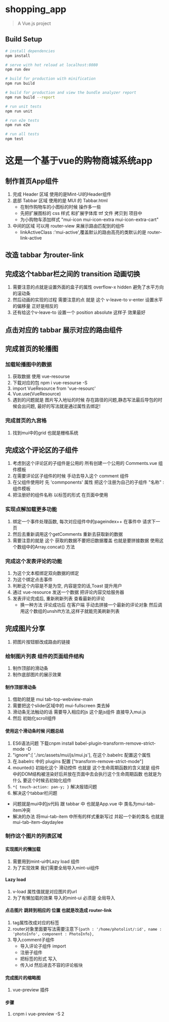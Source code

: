 # shopping_app

> A Vue.js project

## Build Setup

``` bash
# install dependencies
npm install

# serve with hot reload at localhost:8080
npm run dev

# build for production with minification
npm run build

# build for production and view the bundle analyzer report
npm run build --report

# run unit tests
npm run unit

# run e2e tests
npm run e2e

# run all tests
npm test
```

# 这是一个基于vue的购物商城系统app

## 制作首页App组件

1. 完成 Header 区域 使用的是Mint-UI的Header组件
2. 底部 Tabbar 区域  使用的是 MUI 的 Tabbar.html
   - 在制作购物车的小图标的时候 操作多一些
   - 先把扩展图标的 css 样式 和扩展字体库 ttf 文件 拷贝到 项目中
   - 为小购物车添加样式 "mui-icon mui-icon-extra mui-icon-extra-cart"
3. 中间的区域 可以用 router-view 来展示路由匹配到的组件
   - linkActiveClass :'mui-active',覆盖默认的路由高亮的类默认的是 router-link-active

## 改造 tabbar 为router-link

## 完成这个tabbar栏之间的 transition 动画切换
1. 需要注意的点就是设置外面的盒子的属性 overflow-x hidden  避免了水平方向的滚动条
2. 然后动画的实现的过程 需要注意的点  就是 这个 v-leave-to v-enter 设置水平的偏移量 正好是相反的
3. 还有给这个v-leave-to 设置一个 position absolute 这样子 效果最好
## 点击对应的 tabbar 展示对应的路由组件

## 完成首页的轮播图

### 加载轮播图中的数据

1. 获取数据 使用 vue-resourse
2. 下载对应的包  npm i vue-resourse -S
3. import VueResource from 'vue-resourc'
4. Vue.use(VueResource)
5. 遇到的问题就是 图片写入地址的时候 存在路径的问题,静态写法最后导包的时候会出问题,
   最好的写法就是通过属性去绑定!

### 完成首页的九宫格

1. 找到mui中的grid 也就是栅格系统

## 完成这个评论区的子组件

1. 考虑到这个评论区的子组件是公用的 所有创建一个公用的 Comments.vue 组件模板
2. 在需要评论区子组件的时候 手动去导入这个 comment 组件
3. 在父组件使用时  先 'commponents' 属性 把这个注册为自己的子组件  "名称" : 组件模板
4. 把注册好的组件名称 以标签的形式 在页面中使用

### 实现点解加载更多功能
1. 绑定一个事件处理函数, 每次对应组件中的pageindex++  在事件中 请求下一页
2. 然后去重新调用这个getComments 重新去获取新的数据
3. 需要注意的就是  这个 获取的数据不要把旧数据覆盖 也就是要拼接数据 使用这个数组中的Array.concat() 方法

### 完成这个发表评论的功能 

1. 为这个文本框绑定双向数据的绑定
2. 为这个绑定点击事件
3. 判断这个内容是不是为空, 内容是空的话,Toast 提升用户
4. 通过 vue-resource 发送一个数据 把评论内容交给服务器
5. 发表评论完成后, 重新刷新列表  查看最新的评论
    + 换一种方法 评论成功后 在客户端 手动去拼接一个最新的评论对象  然后调用这个数组的unshift方法,这样子就能完美刷新列表

## 完成图片分享

1. 把图片按钮额改成路由的链接

### 绘制图片列表 组件的页面组件结构

1. 制作顶部的滑动条
2. 制作底部图片的展示效果

#### 制作顶部滑动条

1. 借助的就是 mui tab-top-webview-main
2. 需要把这个slider区域中的 mui-fullscreen 类去掉
3. 滑动条无法触动的话 需要导入相应的js 这个是js组件  直接导入mui.js
4. 然后 初始化scroll组件 

#### 使用这个滑动条时候 问题总结

1. ES6语法问题 下载cnpm install babel-plugin-transform-remove-strict-mode -D
2. "ignore":[  './src/assets/mui/js/mui.js'], 在这个.babelrc 配置这个属性
3. 在.babelrc 中的 plugins 配置 ["transform-remove-strict-mode"] 
4. mounted() 初始化这个 滑动控件  也就是 这个生命周期函数的含义就是 组件中的DOM结构被渲染好后并放在页面中去会执行这个生命周期函数  也就是为什么 要这个时候去初始化组件  
5. `*{
    touch-action: pan-y;
}` 解决报错问题
6. 解决这个tabbar栏问题 
 + 问题就是mui中的js代码 跟 tabbar 中 也就是App.vue 中 类名为mui-tab-item冲突
 + 解决的办法 将mui-tab-item 中所有的样式重新写过 并起一个新的类名 也就是 mui-tab-item-daydaylee


### 制作这个图片的列表区域


#### 实现图片的懒加载
1. 需要用到mint-ui中Lazy load 组件 
2. 为了实现效果 我们需要全局导入mint-ui组件
#### Lazy load
1. v-load 属性值就是对应图片的url
2. 为了有懒加载的效果 导入的mint-ui 必须是 全局导入

#### 点击图片 跳转到相应的 位置 也就是改造成 router-link 
1. tag属性改成对应的标签
2. router对象里面要写法需要注意下`{path : '/home/photolist/:id', name : 'photoInfo', component : PhotoInfo},`
3. 导入comment子组件 
    + 导入评论子组件  import
    + 注册子组件
    + 把标签的形式 写入
    + 传入id  然后进去不容的评论板块

#### 完成图片的缩略图
1. vue-preview 插件
#### 步骤
1. cnpm i vue-preview -S
2